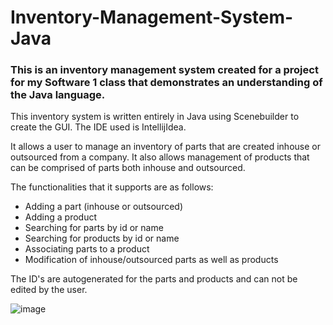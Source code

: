 # Inventory-Management-System-Java

### This is an inventory management system created for a project for my Software 1 class that demonstrates an understanding of the Java language.

This inventory system is written entirely in Java using Scenebuilder to create the GUI. The IDE used is IntellijIdea.

It allows a user to manage an inventory of parts that are created inhouse or outsourced from a company. 
It also allows management of products that can be comprised of parts both inhouse and outsourced. 

The functionalities that it supports are as follows:
- Adding a part (inhouse or outsourced)
- Adding a product
- Searching for parts by id or name
- Searching for products by id or name
- Associating parts to a product
- Modification of inhouse/outsourced parts as well as products

The ID's are autogenerated for the parts and products and can not be edited by the user. 

![image](https://user-images.githubusercontent.com/102491056/229382790-83071ae5-aea4-4513-a969-3bf14f5c324c.png)



